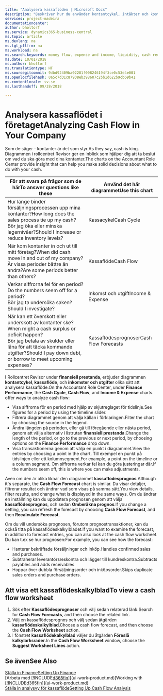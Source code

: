 ```yaml
---
title: "Analysera kassaflöden | Microsoft Docs"
description: "Beskriver hur du använder kontantcykel, intäkter och kostnader, kassaflöde och kassaflödesprognosdiagrammet för att analysera tidigare flöden av likvida medel från och till ditt företag."
services: project-madeira
documentationcenter: 
author: bholtorf
ms.service: dynamics365-business-central
ms.topic: article
ms.devlang: na
ms.tgt_pltfrm: na
ms.workload: na
ms.search.keywords: money flow, expense and income, liquidity, cash receipts minus cash payments, Cartera
ms.date: 10/01/2018
ms.author: bholtorf
ms.translationtype: HT
ms.sourcegitcommit: 9dbd92409ba02281f008246194f3ce0c53e4e001
ms.openlocfilehash: 0a5c7d31c87938eb398607c2bb1d622b9cb69b41
ms.contentlocale: sv-se
ms.lasthandoff: 09/28/2018

---
```

# <a name="analyzing-cash-flow-in-your-company"></a><span data-ttu-id="93236-103">Analysera kassaflödet i företaget</span><span class="sxs-lookup"><span data-stu-id="93236-103">Analyzing Cash Flow in Your Company</span></span>
<span data-ttu-id="93236-104">Som de säger - kontanter är det som styr.</span><span class="sxs-lookup"><span data-stu-id="93236-104">As they say, cash is king.</span></span> <span data-ttu-id="93236-105">Diagrammen i rollcentret Revisor ger en inblick som hjälper dig att ta beslut om vad du ska göra med dina kontanter.</span><span class="sxs-lookup"><span data-stu-id="93236-105">The charts on the Accountant Role Center provide insight that can help you make solid decisions about what to do with your cash.</span></span>  

| <span data-ttu-id="93236-106">För att svara på frågor som de här</span><span class="sxs-lookup"><span data-stu-id="93236-106">To answer questions like these</span></span> | <span data-ttu-id="93236-107">Använd det här diagrammet</span><span class="sxs-lookup"><span data-stu-id="93236-107">Use this chart</span></span> |
| --- | --- |
| <span data-ttu-id="93236-108">Hur länge binder försäljningsprocessen upp mina kontanter?</span><span class="sxs-lookup"><span data-stu-id="93236-108">How long does the sales process tie up my cash?</span></span></br> <span data-ttu-id="93236-109">Bör jag öka eller minska lagernivåer?</span><span class="sxs-lookup"><span data-stu-id="93236-109">Should I increase or reduce inventory levels?</span></span> |<span data-ttu-id="93236-110">Kassacykel</span><span class="sxs-lookup"><span data-stu-id="93236-110">Cash Cycle</span></span> |
| <span data-ttu-id="93236-111">När kom kontanter in och ut till mitt företag?</span><span class="sxs-lookup"><span data-stu-id="93236-111">When did cash move in and out of my company?</span></span></br> <span data-ttu-id="93236-112">Är vissa perioder bättre än andra?</span><span class="sxs-lookup"><span data-stu-id="93236-112">Are some periods better than others?</span></span> |<span data-ttu-id="93236-113">Kassaflöde</span><span class="sxs-lookup"><span data-stu-id="93236-113">Cash Flow</span></span> |
| <span data-ttu-id="93236-114">Verkar siffrorna fel för en period?</span><span class="sxs-lookup"><span data-stu-id="93236-114">Do the numbers seem off for a period?</span></span></br> <span data-ttu-id="93236-115">Bör jag ta undersöka saken?</span><span class="sxs-lookup"><span data-stu-id="93236-115">Should I investigate?</span></span> |<span data-ttu-id="93236-116">Inkomst och utgift</span><span class="sxs-lookup"><span data-stu-id="93236-116">Income & Expense</span></span> |
| <span data-ttu-id="93236-117">När kan ett överskott eller underskott av kontanter ske?</span><span class="sxs-lookup"><span data-stu-id="93236-117">When might a cash surplus or deficit happen?</span></span></br> <span data-ttu-id="93236-118">Bör jag betala av skulder eller låna för att täcka kommande utgifter?</span><span class="sxs-lookup"><span data-stu-id="93236-118">Should I pay down debt, or borrow to meet upcoming expenses?</span></span> |<span data-ttu-id="93236-119">Kassaflödesprognoser</span><span class="sxs-lookup"><span data-stu-id="93236-119">Cash Flow Forecasts</span></span> |

<span data-ttu-id="93236-120">I Rollcentret Revisor under **finansiell prestanda**, erbjuder diagrammen **kontantcykel**, **kassaflöde**, och **inkomster och utgifter** olika sätt att analysera kassaflöde:</span><span class="sxs-lookup"><span data-stu-id="93236-120">On the Accountant Role Center, under **Finance Performance**, the **Cash Cycle**, **Cash Flow**, and **Income & Expense** charts offer ways to analyze cash flow:</span></span>  

* <span data-ttu-id="93236-121">Visa siffrorna för en period med hjälp av skjutreglaget för tidslinje.</span><span class="sxs-lookup"><span data-stu-id="93236-121">See figures for a period by using the timeline slider.</span></span>  
* <span data-ttu-id="93236-122">Filtrera diagrammet genom att välja källan i förklaringen.</span><span class="sxs-lookup"><span data-stu-id="93236-122">Filter the chart by choosing the source in the legend.</span></span>  
* <span data-ttu-id="93236-123">Ändra längden på perioden, eller gå till föregående eller nästa period, genom att välja alternativ i listrutan **finansiell prestanda**.</span><span class="sxs-lookup"><span data-stu-id="93236-123">Change the length of the period, or go to the previous or next period, by choosing options on the **Finance Performance** drop down.</span></span>  
* <span data-ttu-id="93236-124">Visa transaktionerna genom att välja en punkt i diagrammet.</span><span class="sxs-lookup"><span data-stu-id="93236-124">View the entries by choosing a point in the chart.</span></span> <span data-ttu-id="93236-125">Till exempel en punkt på tidslinjen eller ett kolumnsegment.</span><span class="sxs-lookup"><span data-stu-id="93236-125">For example, a point on the timeline or a column segment.</span></span> <span data-ttu-id="93236-126">Om siffrorna verkar fel kan du göra justeringar där.</span><span class="sxs-lookup"><span data-stu-id="93236-126">If the numbers seem off, this is where you can make adjustments.</span></span>  

<span data-ttu-id="93236-127">Även om den är olika liknar den diagrammet **kassaflödesprognos**.</span><span class="sxs-lookup"><span data-stu-id="93236-127">Although it's separate, the **Cash Flow Forecast** chart is similar.</span></span> <span data-ttu-id="93236-128">Du visar detaljer, filtrerar resultat och ändrar vad som visas på samma sätt.</span><span class="sxs-lookup"><span data-stu-id="93236-128">You view details, filter results, and change what is displayed in the same ways.</span></span> <span data-ttu-id="93236-129">Om du ändrar en inställning kan du uppdatera prognosen genom att välja **kassaflödesprognos**, och sedan **Omberäkna prognos**.</span><span class="sxs-lookup"><span data-stu-id="93236-129">If you change a setting, you can refresh the forecast by choosing **Cash Flow Forecast**, and then **Recalculate Forecast**.</span></span>

<span data-ttu-id="93236-130">Om du vill undersöka prognosen, förutom prognostransaktioner, kan du också titta på kassaflödeskalkylbladet.</span><span class="sxs-lookup"><span data-stu-id="93236-130">If you want to examine the forecast, in addition to forecast entries, you can also look at the cash flow worksheet.</span></span> <span data-ttu-id="93236-131">Du kan t.ex se hur prognosen:</span><span class="sxs-lookup"><span data-stu-id="93236-131">For example, you can see how the forecast:</span></span>

* <span data-ttu-id="93236-132">Hanterar bekräftade försäljningar och inköp.</span><span class="sxs-lookup"><span data-stu-id="93236-132">Handles confirmed sales and purchases.</span></span>  
* <span data-ttu-id="93236-133">Subtraherar leverantörsreskontra och lägger till kundreskontra.</span><span class="sxs-lookup"><span data-stu-id="93236-133">Subtracts payables and adds receivables.</span></span>  
* <span data-ttu-id="93236-134">Hoppar över dubbla försäljningsorder och inköpsorder.</span><span class="sxs-lookup"><span data-stu-id="93236-134">Skips duplicate sales orders and purchase orders.</span></span>  

## <a name="to-view-a-cash-flow-worksheet"></a><span data-ttu-id="93236-135">Att visa ett kassaflödeskalkylblad</span><span class="sxs-lookup"><span data-stu-id="93236-135">To view a cash flow worksheet</span></span>
1. <span data-ttu-id="93236-136">Sök efter **Kassaflödesprognoser** och välj sedan relaterad länk.</span><span class="sxs-lookup"><span data-stu-id="93236-136">Search for **Cash Flow Forecasts**, and then choose the related link.</span></span>  
2. <span data-ttu-id="93236-137">Välj en kassaflödesprognos och välj sedan åtgärden **kassaflödeskalkylblad**.</span><span class="sxs-lookup"><span data-stu-id="93236-137">Choose a cash flow forecast, and then choose the **Cash Flow Worksheet** action.</span></span>  
3. <span data-ttu-id="93236-138">I fönstret **kassaflödekalkylblad** väljer du åtgärden **Föreslå kalkylarksrader**.</span><span class="sxs-lookup"><span data-stu-id="93236-138">In the **Cash Flow Worksheet** window, choose the **Suggest Worksheet Lines** action.</span></span>  

## <a name="see-also"></a><span data-ttu-id="93236-139">Se även</span><span class="sxs-lookup"><span data-stu-id="93236-139">See Also</span></span>
[<span data-ttu-id="93236-140">Ställa in Finance</span><span class="sxs-lookup"><span data-stu-id="93236-140">Setting Up Finance</span></span>](finance-setup-finance.md)  
<span data-ttu-id="93236-141">[Arbeta med [!INCLUDE[d365fin](includes/d365fin_md.md)]](ui-work-product.md)</span><span class="sxs-lookup"><span data-stu-id="93236-141">[Working with [!INCLUDE[d365fin](includes/d365fin_md.md)]](ui-work-product.md)</span></span>  
[<span data-ttu-id="93236-142">Ställa in analysvy för kassaflöde</span><span class="sxs-lookup"><span data-stu-id="93236-142">Setting Up Cash Flow Analysis</span></span>](finance-setup-cash-flow-analyses.md)  

